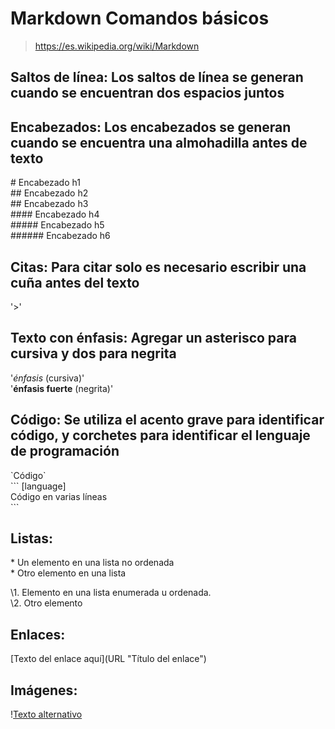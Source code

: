 # Markdown Comandos básicos

>https://es.wikipedia.org/wiki/Markdown

## Saltos de línea: Los saltos de línea se generan cuando se encuentran dos espacios juntos

## Encabezados: Los encabezados se generan cuando se encuentra una almohadilla antes de texto

\# Encabezado h1  
\## Encabezado h2  
\## Encabezado h3  
\#### Encabezado h4  
\##### Encabezado h5  
\###### Encabezado h6  

## Citas: Para citar solo es necesario escribir una cuña antes del texto
\'>'  

## Texto con énfasis: Agregar un asterisco para cursiva y dos para negrita

\'*énfasis* (cursiva)'  
\'**énfasis fuerte** (negrita)'  


 ## Código: Se utiliza el acento grave para identificar código, y corchetes para identificar el lenguaje de programación

\`Código`  
\``` [language]  
 Código en 
 varias líneas  
\```  
 
 ## Listas:
 \* Un elemento en una lista no ordenada  
 \* Otro elemento en una lista  
 
 \1. Elemento en una lista enumerada u ordenada.  
 \2. Otro elemento
 
## Enlaces:
 \[Texto del enlace aquí](URL "Título del enlace")  

## Imágenes:
 \![Texto alternativo](URL "Título de la imagen")
